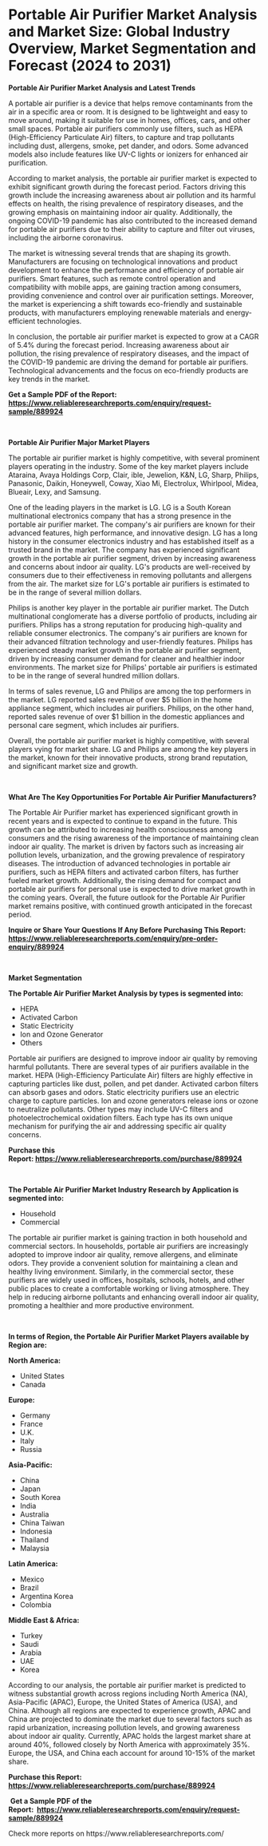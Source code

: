 <p><h1>Portable Air Purifier Market Analysis and Market Size: Global Industry Overview, Market Segmentation and Forecast (2024 to 2031)</h1></p><p><strong>Portable Air Purifier Market Analysis and Latest Trends</strong></p>
<p><p>A portable air purifier is a device that helps remove contaminants from the air in a specific area or room. It is designed to be lightweight and easy to move around, making it suitable for use in homes, offices, cars, and other small spaces. Portable air purifiers commonly use filters, such as HEPA (High-Efficiency Particulate Air) filters, to capture and trap pollutants including dust, allergens, smoke, pet dander, and odors. Some advanced models also include features like UV-C lights or ionizers for enhanced air purification.</p><p>According to market analysis, the portable air purifier market is expected to exhibit significant growth during the forecast period. Factors driving this growth include the increasing awareness about air pollution and its harmful effects on health, the rising prevalence of respiratory diseases, and the growing emphasis on maintaining indoor air quality. Additionally, the ongoing COVID-19 pandemic has also contributed to the increased demand for portable air purifiers due to their ability to capture and filter out viruses, including the airborne coronavirus.</p><p>The market is witnessing several trends that are shaping its growth. Manufacturers are focusing on technological innovations and product development to enhance the performance and efficiency of portable air purifiers. Smart features, such as remote control operation and compatibility with mobile apps, are gaining traction among consumers, providing convenience and control over air purification settings. Moreover, the market is experiencing a shift towards eco-friendly and sustainable products, with manufacturers employing renewable materials and energy-efficient technologies.</p><p>In conclusion, the portable air purifier market is expected to grow at a CAGR of 5.4% during the forecast period. Increasing awareness about air pollution, the rising prevalence of respiratory diseases, and the impact of the COVID-19 pandemic are driving the demand for portable air purifiers. Technological advancements and the focus on eco-friendly products are key trends in the market.</p></p>
<p><strong>Get a Sample PDF of the Report:&nbsp; <a href="https://www.reliableresearchreports.com/enquiry/request-sample/889924">https://www.reliableresearchreports.com/enquiry/request-sample/889924</a></strong></p>
<p>&nbsp;</p>
<p><strong>Portable Air Purifier Major Market Players</strong></p>
<p><p>The portable air purifier market is highly competitive, with several prominent players operating in the industry. Some of the key market players include Ataraina, Avaya Holdings Corp, Clair, ible, Jewelion, K&N, LG, Sharp, Philips, Panasonic, Daikin, Honeywell, Coway, Xiao Mi, Electrolux, Whirlpool, Midea, Blueair, Lexy, and Samsung.</p><p>One of the leading players in the market is LG. LG is a South Korean multinational electronics company that has a strong presence in the portable air purifier market. The company's air purifiers are known for their advanced features, high performance, and innovative design. LG has a long history in the consumer electronics industry and has established itself as a trusted brand in the market. The company has experienced significant growth in the portable air purifier segment, driven by increasing awareness and concerns about indoor air quality. LG's products are well-received by consumers due to their effectiveness in removing pollutants and allergens from the air. The market size for LG's portable air purifiers is estimated to be in the range of several million dollars.</p><p>Philips is another key player in the portable air purifier market. The Dutch multinational conglomerate has a diverse portfolio of products, including air purifiers. Philips has a strong reputation for producing high-quality and reliable consumer electronics. The company's air purifiers are known for their advanced filtration technology and user-friendly features. Philips has experienced steady market growth in the portable air purifier segment, driven by increasing consumer demand for cleaner and healthier indoor environments. The market size for Philips' portable air purifiers is estimated to be in the range of several hundred million dollars.</p><p>In terms of sales revenue, LG and Philips are among the top performers in the market. LG reported sales revenue of over $5 billion in the home appliance segment, which includes air purifiers. Philips, on the other hand, reported sales revenue of over $1 billion in the domestic appliances and personal care segment, which includes air purifiers.</p><p>Overall, the portable air purifier market is highly competitive, with several players vying for market share. LG and Philips are among the key players in the market, known for their innovative products, strong brand reputation, and significant market size and growth.</p></p>
<p>&nbsp;</p>
<p><strong>What Are The Key Opportunities For Portable Air Purifier Manufacturers?</strong></p>
<p><p>The Portable Air Purifier market has experienced significant growth in recent years and is expected to continue to expand in the future. This growth can be attributed to increasing health consciousness among consumers and the rising awareness of the importance of maintaining clean indoor air quality. The market is driven by factors such as increasing air pollution levels, urbanization, and the growing prevalence of respiratory diseases. The introduction of advanced technologies in portable air purifiers, such as HEPA filters and activated carbon filters, has further fueled market growth. Additionally, the rising demand for compact and portable air purifiers for personal use is expected to drive market growth in the coming years. Overall, the future outlook for the Portable Air Purifier market remains positive, with continued growth anticipated in the forecast period.</p></p>
<p><strong>Inquire or Share Your Questions If Any Before Purchasing This Report: <a href="https://www.reliableresearchreports.com/enquiry/pre-order-enquiry/889924">https://www.reliableresearchreports.com/enquiry/pre-order-enquiry/889924</a></strong></p>
<p>&nbsp;</p>
<p><strong>Market Segmentation</strong></p>
<p><strong>The Portable Air Purifier Market Analysis by types is segmented into:</strong></p>
<p><ul><li>HEPA</li><li>Activated Carbon</li><li>Static Electricity</li><li>Ion and Ozone Generator</li><li>Others</li></ul></p>
<p><p>Portable air purifiers are designed to improve indoor air quality by removing harmful pollutants. There are several types of air purifiers available in the market. HEPA (High-Efficiency Particulate Air) filters are highly effective in capturing particles like dust, pollen, and pet dander. Activated carbon filters can absorb gases and odors. Static electricity purifiers use an electric charge to capture particles. Ion and ozone generators release ions or ozone to neutralize pollutants. Other types may include UV-C filters and photoelectrochemical oxidation filters. Each type has its own unique mechanism for purifying the air and addressing specific air quality concerns.</p></p>
<p><strong>Purchase this Report:&nbsp;<a href="https://www.reliableresearchreports.com/purchase/889924">https://www.reliableresearchreports.com/purchase/889924</a></strong></p>
<p>&nbsp;</p>
<p><strong>The Portable Air Purifier Market Industry Research by Application is segmented into:</strong></p>
<p><ul><li>Household</li><li>Commercial</li></ul></p>
<p><p>The portable air purifier market is gaining traction in both household and commercial sectors. In households, portable air purifiers are increasingly adopted to improve indoor air quality, remove allergens, and eliminate odors. They provide a convenient solution for maintaining a clean and healthy living environment. Similarly, in the commercial sector, these purifiers are widely used in offices, hospitals, schools, hotels, and other public places to create a comfortable working or living atmosphere. They help in reducing airborne pollutants and enhancing overall indoor air quality, promoting a healthier and more productive environment.</p></p>
<p>&nbsp;</p>
<p><strong>In terms of Region, the Portable Air Purifier Market Players available by Region are:</strong></p>
<p>
    <p> <strong> North America: </strong>
        <ul>
            <li>United States</li>
            <li>Canada</li>
        </ul>
        </p> 
    <p> <strong> Europe: </strong>
        <ul>
            <li>Germany</li>
            <li>France</li>
            <li>U.K.</li>
            <li>Italy</li>
            <li>Russia</li>
        </ul>
        </p> 
    <p> <strong> Asia-Pacific: </strong>
        <ul>
            <li>China</li>
            <li>Japan</li>
            <li>South Korea</li>
            <li>India</li>
            <li>Australia</li>
            <li>China Taiwan</li>
            <li>Indonesia</li>
            <li>Thailand</li>
            <li>Malaysia</li>
        </ul>
        </p> 
    <p> <strong> Latin America: </strong>
        <ul>
            <li>Mexico</li>
            <li>Brazil</li>
            <li>Argentina Korea</li>
            <li>Colombia</li>
        </ul>
        </p> 
    <p> <strong> Middle East & Africa: </strong>
        <ul>
            <li>Turkey</li>
            <li>Saudi</li>
            <li>Arabia</li>
            <li>UAE</li>
            <li>Korea</li>
        </ul>
    </p>
    </p>
<p><p>According to our analysis, the portable air purifier market is predicted to witness substantial growth across regions including North America (NA), Asia-Pacific (APAC), Europe, the United States of America (USA), and China. Although all regions are expected to experience growth, APAC and China are projected to dominate the market due to several factors such as rapid urbanization, increasing pollution levels, and growing awareness about indoor air quality. Currently, APAC holds the largest market share at around 40%, followed closely by North America with approximately 35%. Europe, the USA, and China each account for around 10-15% of the market share.</p></p>
<p><strong>Purchase this Report: <a href="https://www.reliableresearchreports.com/purchase/889924">https://www.reliableresearchreports.com/purchase/889924</a></strong></p>
<p>&nbsp;<strong>Get a Sample PDF of the Report:&nbsp;&nbsp;<a href="https://www.reliableresearchreports.com/enquiry/request-sample/889924">https://www.reliableresearchreports.com/enquiry/request-sample/889924</a></strong></p>
<p><strong></strong></p>
<p>Check more reports on https://www.reliableresearchreports.com/</p>